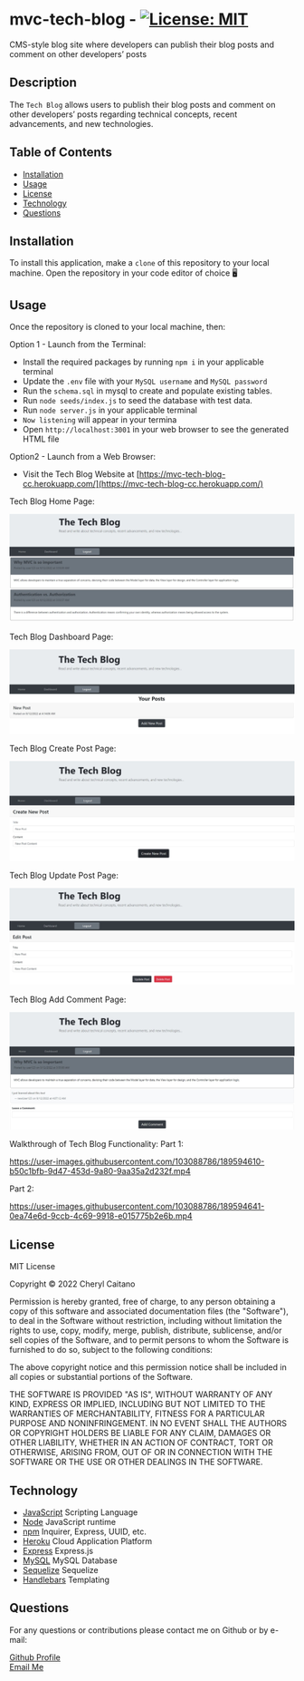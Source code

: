 # mvc-tech-blog - [![License: MIT](https://img.shields.io/badge/License-MIT-yellow.svg)](https://opensource.org/licenses/MIT)
CMS-style blog site where developers can publish their blog posts and comment on other developers’ posts

## **Description**
The `Tech Blog` allows users to publish their blog posts and comment on other developers’ posts regarding technical concepts, recent advancements, and new technologies.

## **Table of Contents**

- [Installation](#installation)
- [Usage](#usage)
- [License](#license)
- [Technology](#technology)
- [Questions](#questions)

## **Installation**

To install this application, make a `clone` of this repository to your local machine. Open the repository in your code editor of choice 🖥️ 

## **Usage**

Once the repository is cloned to your local machine, then:

Option 1 - Launch from the Terminal:
- Install the required packages by running `npm i` in your applicable terminal
- Update the `.env` file with your `MySQL username` and `MySQL password`
- Run the `schema.sql` in mysql to create and populate existing tables.
- Run `node seeds/index.js` to seed the database with test data.
- Run `node server.js` in your applicable terminal
- `Now listening` will appear in your termina
- Open `http://localhost:3001` in your web browser to see the generated HTML file

Option2 - Launch from a Web Browser:
- Visit the Tech Blog Website at [https://mvc-tech-blog-cc.herokuapp.com/](https://mvc-tech-blog-cc.herokuapp.com/)

Tech Blog Home Page:

![Screenshot of Tech Blog Home Page](./public/assets/mvc-blog-home.JPG)

Tech Blog Dashboard Page:

![Screenshot of Tech Blog Dashboard Page](./public/assets/mvc-blog-dashboard.JPG)

Tech Blog Create Post Page:

![Screenshot of Tech Blog Dashboard Page](./public/assets/mvc-blog-create.JPG)

Tech Blog Update Post Page:

![Screenshot of Tech Blog Dashboard Page](./public/assets/mvc-blog-update.JPG)

Tech Blog Add Comment Page:

![Screenshot of Tech Blog Dashboard Page](./public/assets/mvc-blog-comment.JPG)



Walkthrough of Tech Blog Functionality:
Part 1:

https://user-images.githubusercontent.com/103088786/189594610-b50c1bfb-9d47-453d-9a80-9aa35a2d232f.mp4

Part 2:

https://user-images.githubusercontent.com/103088786/189594641-0ea74e6d-9ccb-4c69-9918-e015775b2e6b.mp4


## **License**

<p>
MIT License

Copyright &copy; 2022 Cheryl Caitano

Permission is hereby granted, free of charge, to any person obtaining a copy
of this software and associated documentation files (the "Software"), to deal
in the Software without restriction, including without limitation the rights
to use, copy, modify, merge, publish, distribute, sublicense, and/or sell
copies of the Software, and to permit persons to whom the Software is
furnished to do so, subject to the following conditions:

The above copyright notice and this permission notice shall be included in all
copies or substantial portions of the Software.

THE SOFTWARE IS PROVIDED "AS IS", WITHOUT WARRANTY OF ANY KIND, EXPRESS OR
IMPLIED, INCLUDING BUT NOT LIMITED TO THE WARRANTIES OF MERCHANTABILITY,
FITNESS FOR A PARTICULAR PURPOSE AND NONINFRINGEMENT. IN NO EVENT SHALL THE
AUTHORS OR COPYRIGHT HOLDERS BE LIABLE FOR ANY CLAIM, DAMAGES OR OTHER
LIABILITY, WHETHER IN AN ACTION OF CONTRACT, TORT OR OTHERWISE, ARISING FROM,
OUT OF OR IN CONNECTION WITH THE SOFTWARE OR THE USE OR OTHER DEALINGS IN THE
SOFTWARE.

</p>

## **Technology**

- [JavaScript](https://www.javascript.com/) Scripting Language
- [Node](https://nodejs.org/en/) JavaScript runtime
- [npm](https://www.npmjs.com/) Inquirer, Express, UUID, etc.
- [Heroku](https://devcenter.heroku.com/) Cloud Application Platform
- [Express]() Express.js
- [MySQL](https://dev.mysql.com/doc/) MySQL Database
- [Sequelize](https://www.npmjs.com/package/sequelize) Sequelize
- [Handlebars](https://handlebarsjs.com/) Templating

## **Questions**

For any questions or contributions please contact me on Github or by e-mail:

[Github Profile](https://www.github.com/ccaitano)  
[Email Me](mailto:cheryl.caitano@gmail.com)
